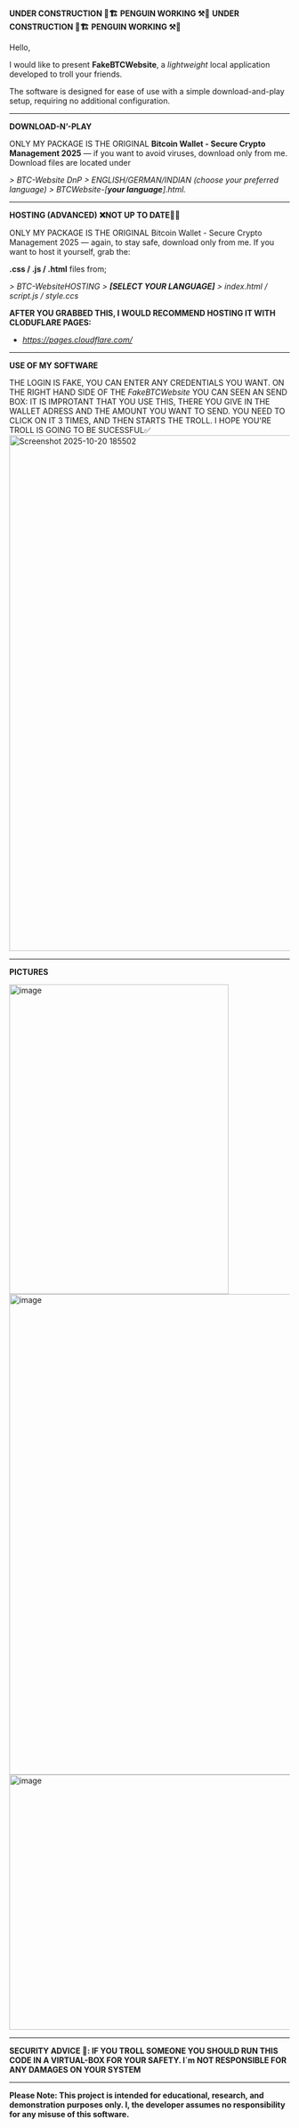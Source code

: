 **UNDER CONSTRUCTION 👷🏗️** **PENGUIN WORKING ⚒️🐧** **UNDER CONSTRUCTION 👷🏗️** **PENGUIN WORKING ⚒️🐧**


Hello,

I would like to present **FakeBTCWebsite**, a *lightweight* local application developed to troll your friends.

The software is designed for ease of use with a simple download-and-play setup, requiring no additional configuration.

________________________________________________
**DOWNLOAD-N’-PLAY**


ONLY MY PACKAGE IS THE ORIGINAL **Bitcoin Wallet - Secure Crypto Management 2025** — if you want to avoid viruses, download only from me.
Download files are located under 


*> BTC-Website DnP > ENGLISH/GERMAN/INDIAN (choose your preferred language) > BTCWebsite-[**your language**].html.*


________________________________________________

**HOSTING (ADVANCED)** **❌NOT UP TO DATE🙅‍♂️**


ONLY MY PACKAGE IS THE ORIGINAL Bitcoin Wallet - Secure Crypto Management 2025 — again, to stay safe, download only from me.
If you want to host it yourself, grab the:


**.css / .js / .html** files from;


*> BTC-WebsiteHOSTING > **[SELECT YOUR LANGUAGE]** > index.html / script.js / style.ccs*


**AFTER YOU GRABBED THIS, I WOULD RECOMMEND HOSTING IT WITH CLODUFLARE PAGES:**


  - *https://pages.cloudflare.com/* 

  
________________________________________________

**USE OF MY SOFTWARE**


THE LOGIN IS FAKE, YOU CAN ENTER ANY CREDENTIALS YOU WANT. ON THE RIGHT HAND SIDE OF THE *FakeBTCWebsite* YOU CAN SEEN AN SEND BOX: IT IS IMPROTANT THAT YOU USE THIS, THERE YOU GIVE IN THE WALLET ADRESS AND THE AMOUNT YOU WANT  TO SEND. YOU NEED TO CLICK ON IT 3 TIMES, AND THEN STARTS THE TROLL. I HOPE YOU'RE TROLL IS GOING TO BE SUCESSFUL✅
<img width="1473" height="926" alt="Screenshot 2025-10-20 185502" src="https://github.com/user-attachments/assets/1c3e1f61-9041-4ccc-9c95-d3bc114e1942" />

________________________________________________

**PICTURES**


<img width="394" height="556" alt="image" src="https://github.com/user-attachments/assets/a3847942-20c3-4021-bc65-cd3a262f6930" />
<img width="1390" height="863" alt="image" src="https://github.com/user-attachments/assets/540650b0-d15b-4e70-ba3b-98a1a50ef14c" />
<img width="1186" height="458" alt="image" src="https://github.com/user-attachments/assets/58a645ea-2461-49ec-a159-f732566e1316" />





________________________________________________

**SECURITY ADVICE 🚨: IF YOU TROLL SOMEONE YOU SHOULD RUN THIS CODE IN A VIRTUAL-BOX FOR YOUR SAFETY. I´m NOT RESPONSIBLE FOR ANY DAMAGES ON YOUR SYSTEM**

________________________________________________

**Please Note: This project is intended for educational, research, and demonstration purposes only. I, the developer assumes no responsibility for any misuse of this software.**

